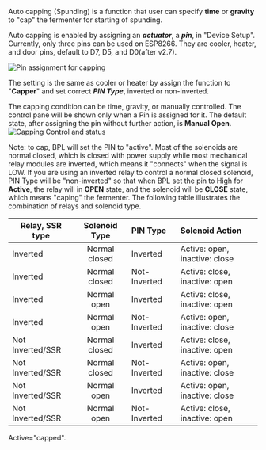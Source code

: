 Auto capping (Spunding) is a function that user can specify **time** or **gravity** to "cap" the fermenter for starting of spunding.

Auto capping is enabled by assigning an **_actuator_**, a **_pin_**, in "Device Setup". Currently, only three pins can be used on ESP8266. They are cooler, heater, and door pins, default to D7, D5, and D0(after v2.7).

![Pin assignment for capping](image/capping_setup.jpg?raw=true)

The setting is the same as cooler or heater by assign the function to "**Capper**" and set correct _**PIN Type**_, inverted or non-inverted. 

The capping condition can be time, gravity, or manually controlled. The control pane will be shown only when a Pin is assigned for it. The default state, after assigning the pin without further action, is **Manual Open**.
![Capping Control and status](image/capping_info.jpg?raw=true)

Note: to cap, BPL will set the PIN to "active". Most of the solenoids are normal closed, which is closed with power supply while most mechanical relay modules are inverted, which means it "connects" when the signal is LOW. If you are using an inverted relay to control a normal closed solenoid, PIN Type will be "non-inverted" so that when BPL set the pin to High for **Active**, the relay will in **OPEN** state, and the solenoid will be **CLOSE** state, which means "caping" the fermenter. The following table illustrates the combination of relays and solenoid type.

| Relay, SSR type  | Solenoid Type | PIN Type     | Solenoid Action   |
| -------------- |:-------------:| :--------------| :--------------|    
| Inverted          |   Normal closed |	Inverted |  Active: open, inactive: close |
| Inverted          |   Normal closed |	Not-Inverted |  Active: close, inactive: open |
| Inverted          |   Normal open |	Inverted |  Active: close, inactive: open |
| Inverted          |   Normal open |	Not-Inverted |  Active: open, inactive: close |
| Not Inverted/SSR  |   Normal closed |	Inverted |  Active: close, inactive: open |
| Not Inverted/SSR  |   Normal closed |	Not-Inverted |  Active: open, inactive: close |
| Not Inverted/SSR  |   Normal open |	Inverted |  Active: open, inactive: close |
| Not Inverted/SSR  |   Normal open |	Not-Inverted |  Active: close, inactive: open |

Active="capped".

